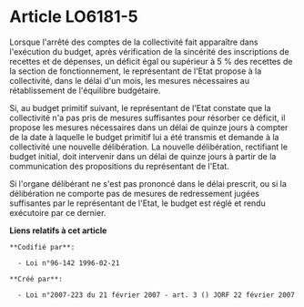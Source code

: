 # Article LO6181-5

Lorsque l'arrêté des comptes de la collectivité fait apparaître dans l'exécution du budget, après vérification de la
sincérité des inscriptions de recettes et de dépenses, un déficit égal ou supérieur à 5 % des recettes de la section de
fonctionnement, le représentant de l'Etat propose à la collectivité, dans le délai d'un mois, les mesures nécessaires au
rétablissement de l'équilibre budgétaire.

Si, au budget primitif suivant, le représentant de l'Etat constate que la collectivité n'a pas pris de mesures suffisantes
pour résorber ce déficit, il propose les mesures nécessaires dans un délai de quinze jours à compter de la date à laquelle le
budget primitif lui a été transmis et demande à la collectivité une nouvelle délibération. La nouvelle délibération,
rectifiant le budget initial, doit intervenir dans un délai de quinze jours à partir de la communication des propositions du
représentant de l'Etat.

Si l'organe délibérant ne s'est pas prononcé dans le délai prescrit, ou si la délibération ne comporte pas de mesures de
redressement jugées suffisantes par le représentant de l'Etat, le budget est réglé et rendu exécutoire par ce dernier.

**Liens relatifs à cet article**

	**Codifié par**:

	  - Loi n°96-142 1996-02-21

	**Créé par**:

	  - Loi n°2007-223 du 21 février 2007 - art. 3 () JORF 22 février 2007
